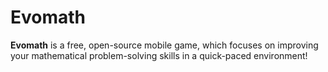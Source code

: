 # Evomath
**Evomath** is a free, open-source mobile game, which focuses on improving your mathematical problem-solving skills in a quick-paced environment!
